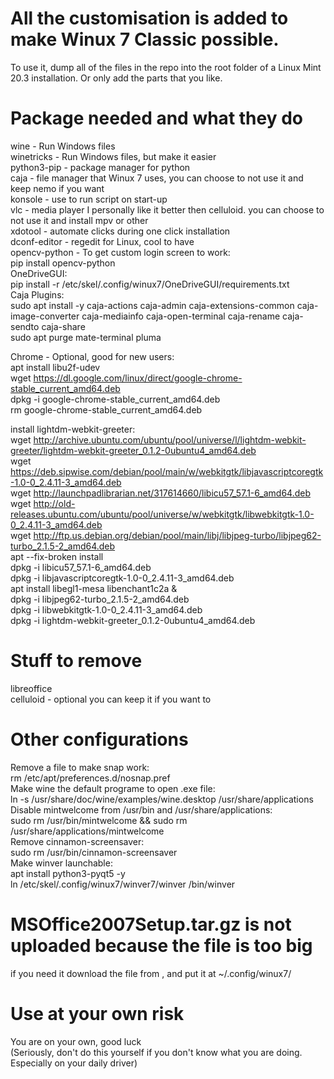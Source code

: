 # All the customisation is added to make Winux 7 Classic possible.  
To use it, dump all of the files in the repo into the root folder of a Linux Mint 20.3  installation. Or only add the parts that you like.  

# Package needed and what they do  
wine - Run Windows files  
winetricks - Run Windows files, but make it easier  
python3-pip - package manager for python  
caja - file manager that Winux 7 uses, you can choose to not use it and keep nemo if you want  
konsole - use to run script on start-up  
vlc - media player I personally like it better then celluloid. you can choose to not use it and install mpv or other  
xdotool - automate clicks during one click installation  
dconf-editor - regedit for Linux, cool to have  
opencv-python - To get custom login screen to work:  
pip install opencv-python  
OneDriveGUI:  
pip install -r /etc/skel/.config/winux7/OneDriveGUI/requirements.txt  
Caja Plugins:  
sudo apt install -y caja-actions caja-admin caja-extensions-common caja-image-converter caja-mediainfo caja-open-terminal caja-rename caja-sendto caja-share  
sudo apt purge mate-terminal pluma  

Chrome - Optional, good for new users:  
apt install libu2f-udev  
wget https://dl.google.com/linux/direct/google-chrome-stable_current_amd64.deb  
dpkg -i google-chrome-stable_current_amd64.deb  
rm google-chrome-stable_current_amd64.deb  

install lightdm-webkit-greeter:  
wget http://archive.ubuntu.com/ubuntu/pool/universe/l/lightdm-webkit-greeter/lightdm-webkit-greeter_0.1.2-0ubuntu4_amd64.deb  
wget https://deb.sipwise.com/debian/pool/main/w/webkitgtk/libjavascriptcoregtk-1.0-0_2.4.11-3_amd64.deb  
wget http://launchpadlibrarian.net/317614660/libicu57_57.1-6_amd64.deb  
wget http://old-releases.ubuntu.com/ubuntu/pool/universe/w/webkitgtk/libwebkitgtk-1.0-0_2.4.11-3_amd64.deb  
wget http://ftp.us.debian.org/debian/pool/main/libj/libjpeg-turbo/libjpeg62-turbo_2.1.5-2_amd64.deb  
apt --fix-broken install  
dpkg -i libicu57_57.1-6_amd64.deb  
dpkg -i libjavascriptcoregtk-1.0-0_2.4.11-3_amd64.deb  
apt install libegl1-mesa libenchant1c2a &  
dpkg -i libjpeg62-turbo_2.1.5-2_amd64.deb  
dpkg -i libwebkitgtk-1.0-0_2.4.11-3_amd64.deb  
dpkg -i lightdm-webkit-greeter_0.1.2-0ubuntu4_amd64.deb  

# Stuff to remove    
libreoffice  
celluloid - optional you can keep it if you want to  

# Other configurations  
Remove a file to make snap work:  
rm /etc/apt/preferences.d/nosnap.pref  
Make wine the default programe to open .exe file:  
ln -s /usr/share/doc/wine/examples/wine.desktop /usr/share/applications  
Disable mintwelcome from /usr/bin and /usr/share/applications:   
sudo rm /usr/bin/mintwelcome && sudo rm /usr/share/applications/mintwelcome  
Remove cinnamon-screensaver:  
sudo rm /usr/bin/cinnamon-screensaver  
Make winver launchable:  
apt install python3-pyqt5 -y  
ln /etc/skel/.config/winux7/winver7/winver /bin/winver  

# MSOffice2007Setup.tar.gz is not uploaded because the file is too big  
if you need it download the file from , and put it at ~/.config/winux7/  

# Use at your own risk    
You are on your own, good luck  
(Seriously, don't do this yourself if you don't know what you are doing. Especially on your daily driver)  
